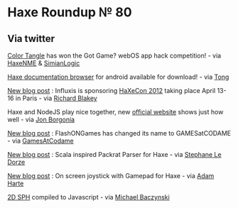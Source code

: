 [_template]: ../templates/roundup.html
# Haxe Roundup № 80

## Via twitter
[Color Tangle][link 1] has won the Got Game? webOS app hack competition! - via [HaxeNME][link 2] &amp; [SimianLogic][link 3]

[Haxe documentation browser][link 4] for android available for download! - via [Tong][link 5]

[New blog post][link 6] : Influxis is sponsoring [HaXeCon 2012][link 7] taking place April 13-16 in Paris - via [Richard Blakey][link 8]

Haxe and NodeJS play nice together, new [official website][link 9] shows just how well - via [Jon Borgonia][link 10]

[New blog post][link 11] : FlashONGames has changed its name to GAMESatCODAME - via [GamesAtCodame][link 12]

[New blog post][link 13] : Scala inspired Packrat Parser for Haxe - via [Stephane Le Dorze][link 14]

[New blog post][link 15] : On screen joystick with Gamepad for Haxe - via [Adam Harte][link 16]

[2D SPH][link 17] compiled to Javascript - via [Michael Baczynski][link 18]

[link 1]: https://developer.palm.com/appredirect/?packageid=com.simianlogic.colortangle "Color Tangle"
[link 2]: https://www.twitter.com/#!/haxenme "HaxeNME"
[link 3]: https://www.twitter.com/#!/SimianLogic "SimianLogic"
[link 4]: https://github.com/tong/dox.droid "Haxe documentation browser"
[link 5]: https://www.twitter.com/#!/disktree "Tong"
[link 6]: http://labs.influxis.com/?p=2132 "New blog post"
[link 7]: http://wwx.haxe.org/ "HaXeCon 2012"
[link 8]: https://www.twitter.com/#!/RichardBlakely "Richard Blakey"
[link 9]: http://haxenode.org/ "official website"
[link 10]: https://www.twitter.com/#!/theRemix "Jon Borgonia"
[link 11]: http://gamesatcodame.tumblr.com/post/15937189328/we-have-changed "New blog post"
[link 12]: https://www.twitter.com/#!/GamesAtCodame "GamesAtCodame"
[link 13]: http://lambdabrella.blogspot.com/2012/01/packrat-parser-combinators-for-haxe.html "New blog post"
[link 14]: https://www.twitter.com/#!/stephaneledorze "Stephane Le Dorze"
[link 15]: http://blog.adamharte.com/on-screen-joystick-with-gamepad-haxe/ "New blog post"
[link 16]: https://www.twitter.com/#!/AdamHarte "Adam Harte"
[link 17]: http://polygonal.de/dev/sph/js.html "2D SPH"
[link 18]: https://www.twitter.com/#!/polygonal "Michael Baczynski"

